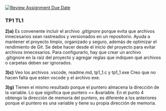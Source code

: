 [![Review Assignment Due Date](https://classroom.github.com/assets/deadline-readme-button-22041afd0340ce965d47ae6ef1cefeee28c7c493a6346c4f15d667ab976d596c.svg)](https://classroom.github.com/a/kl-E8VQf)
### TP1 TL1
**2)a)** Es convenente incluir el archivo _.gitignore_ porque evita que archivos innecesarios sean rastreados y versionados en un repositorio. Ayuda a mantener el proyecto limpio, organizado y seguro, además de optimizar el rendimiento de Git.
Se debe hacer desde el inicio del proyecto para evitar archivos innecesarios.
Para configurarlo, hay que crear un archivo .gitignore en la raíz del proyecto y agregar reglas que indiquen qué archivos o carpetas deben ser ignorados.

**3)c)** Veo los archivos .vscode, readme.md, tp1_1.c y tp1_1.exe
Creo que no hacen falta que esten vscode y el archivo exe. 

**3)g)** Tienen el mismo resultado porque el puntero almacena la dirección de la variable. Lo que significa que puntero == &variable.
En el punto 4 obtengo la dirección de memoria del puntero, es diferente a los anteriores porque el puntero es una variable y tiene su propia dirección de memoria.

